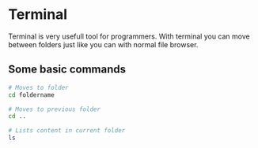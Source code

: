 # Terminal

Terminal is very usefull tool for programmers. With terminal you can move between folders just like you can with normal file browser.

## Some basic commands

```bash
# Moves to folder
cd foldername

# Moves to previous folder
cd ..

# Lists content in current folder
ls

```
